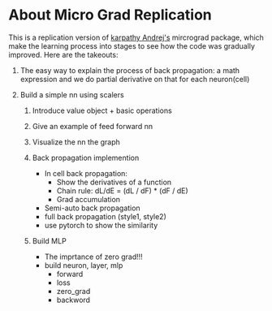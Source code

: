 # About Micro Grad Replication

This is a replication version of [karpathy Andrej's](https://github.com/karpathy/micrograd) mircrograd package, which make the learning process into stages to see how the code was gradually improved. Here are the takeouts:

1. The easy way to explain the process of back propagation: a math expression and we do partial derivative on that for each neuron(cell)

2. Build a simple nn using scalers

   1. Introduce value object + basic operations
   2. Give an example of feed forward nn
   3. Visualize the nn the graph
   4. Back propagation implemention
        - In cell back propagation:
            - Show the derivatives of a function
            - Chain rule: dL/dE = (dL / dF) * (dF / dE)
            - Grad accumulation
        - Semi-auto back propagation
        - full back propagation (style1, style2)
        - use pytorch to show the similarity

   5. Build MLP
        - The imprtance of zero grad!!!
        - build neuron, layer, mlp
          - forward
          - loss
          - zero_grad
          - backword
